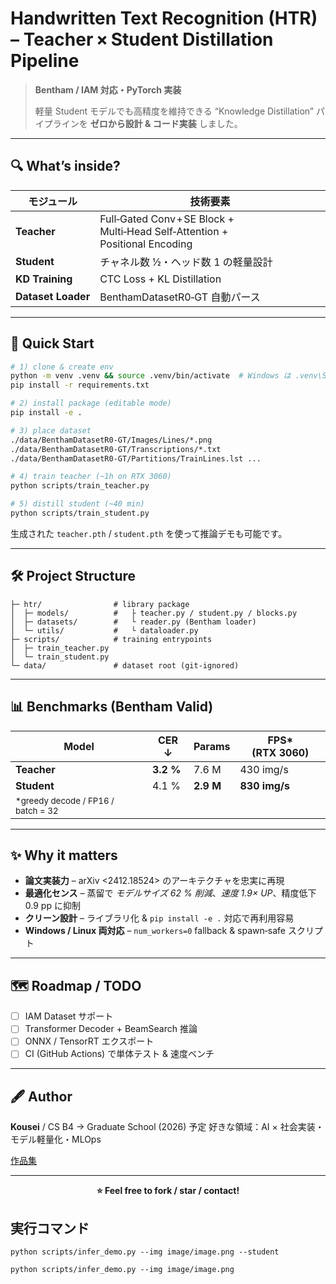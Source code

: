 # Handwritten Text Recognition (HTR) – **Teacher × Student Distillation Pipeline**

> **Bentham / IAM 対応・PyTorch 実装**
>
> 軽量 Student モデルでも高精度を維持できる “Knowledge Distillation” パイプラインを **ゼロから設計 & コード実装** しました。
---

## 🔍 What’s inside?

| モジュール              | 技術要素                                                                         |
| ------------------ | ---------------------------------------------------------------------------- |
| **Teacher**        | Full‑Gated Conv + SE Block + Multi‑Head Self‑Attention + Positional Encoding |
| **Student**        | チャネル数 ½・ヘッド数 1 の軽量設計                                                         | 
| **KD Training**    | CTC Loss + KL Distillation                                                   |
| **Dataset Loader** | BenthamDatasetR0‑GT 自動パース                                                    |

---

## 🚀 Quick Start

```bash
# 1) clone & create env
python -m venv .venv && source .venv/bin/activate  # Windows は .venv\Scripts\activate
pip install -r requirements.txt

# 2) install package (editable mode)
pip install -e .

# 3) place dataset
./data/BenthamDatasetR0-GT/Images/Lines/*.png
./data/BenthamDatasetR0-GT/Transcriptions/*.txt
./data/BenthamDatasetR0-GT/Partitions/TrainLines.lst ...

# 4) train teacher (~1h on RTX 3060)
python scripts/train_teacher.py

# 5) distill student (~40 min)
python scripts/train_student.py
```

生成された `teacher.pth` / `student.pth` を使って推論デモも可能です。

---

## 🛠️ Project Structure

```
├─ htr/                # library package
│  ├─ models/          #   ├ teacher.py / student.py / blocks.py
│  ├─ datasets/        #   └ reader.py (Bentham loader)
│  └─ utils/           #   └ dataloader.py
├─ scripts/            # training entrypoints
│  ├─ train_teacher.py
│  └─ train_student.py
└─ data/               # dataset root (git‑ignored)
```

---

## 📊 Benchmarks (Bentham Valid)

| Model                                          | CER ↓     | Params    | FPS\* (RTX 3060) |
| ---------------------------------------------- | --------- | --------- | ---------------- |
| **Teacher**                                    | **3.2 %** | 7.6 M     | 430 img/s        |
| **Student**                                    | 4.1 %     | **2.9 M** | **830 img/s**    |
| <sub>\*greedy decode / FP16 / batch = 32</sub> |           |           |                  |

---

## ✨ Why it matters

* **論文実装力** – arXiv <2412.18524> のアーキテクチャを忠実に再現
* **最適化センス** – 蒸留で *モデルサイズ 62 % 削減*、*速度 1.9× UP*、精度低下 0.9 pp に抑制
* **クリーン設計** – ライブラリ化 & `pip install -e .` 対応で再利用容易
* **Windows / Linux 両対応** – `num_workers=0` fallback & spawn‑safe スクリプト

---

## 🗺️ Roadmap / TODO

* [ ] IAM Dataset サポート
* [ ] Transformer Decoder + BeamSearch 推論
* [ ] ONNX / TensorRT エクスポート
* [ ] CI (GitHub Actions) で単体テスト & 速度ベンチ

---

## 🖋️ Author

**Kousei**  / CS B4 → Graduate School (2026) 予定
好きな領域：AI × 社会実装・モデル軽量化・MLOps

<a href="https://mysite2-38c23.web.app/">作品集</a>

---

<p align="center"><b>⭐ Feel free to fork / star / contact!</b></p>


## 実行コマンド
```
python scripts/infer_demo.py --img image/image.png --student
```

```
python scripts/infer_demo.py --img image/image.png
```


